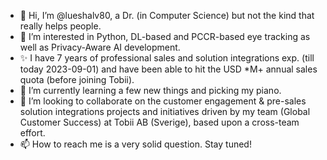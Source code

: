 - 👋 Hi, I’m @lueshalv80, a Dr. (in Computer Science) but not the kind that really helps people.
- 👀 I’m interested in Python, DL-based and PCCR-based eye tracking as well as Privacy-Aware AI development.
- ✨ I have 7 years of professional sales and solution integrations exp. (till today 2023-09-01) and have been able to hit the USD *M+ annual sales quota (before joining Tobii).
- 🌱 I’m currently learning a few new things and picking my piano.
- 💞️ I’m looking to collaborate on the customer engagement & pre-sales solution integrations projects and initiatives driven by my team (Global Customer Success) at Tobii AB (Sverige), based upon a cross-team effort.
- 📫 How to reach me is a very solid question. Stay tuned!

<!---
lueshalv80/lueshalv80 is a ✨ special ✨ repository because its `README.md` (this file) appears on your GitHub profile.
You can click the Preview link to take a look at your changes.
--->
